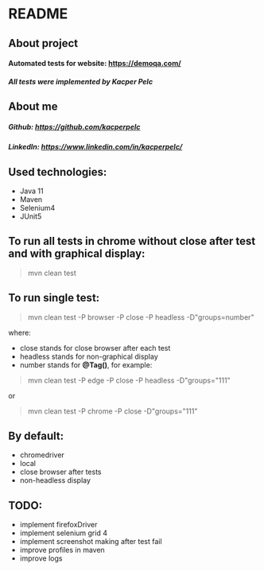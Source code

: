 # README
## About project
#### Automated tests for website: https://demoqa.com/
##### All tests were implemented by Kacper Pelc

## About me
##### Github: https://github.com/kacperpelc
##### LinkedIn: https://www.linkedin.com/in/kacperpelc/

## Used technologies:
* Java 11
* Maven
* Selenium4
* JUnit5

## To run all tests in chrome without close after test and with graphical display:
> mvn clean test

## To run single test:
> mvn clean test -P browser -P close -P headless -D"groups=number"

where:
- close stands for close browser after each test
- headless stands for non-graphical display
- number stands for **@Tag()**, for example:
> mvn clean test -P edge -P close -P headless -D"groups="111"

or

> mvn clean test -P chrome -P close -D"groups="111"

## By default:
- chromedriver
- local
- close browser after tests
- non-headless display

## TODO:
- implement firefoxDriver
- implement selenium grid 4
- implement screenshot making after test fail
- improve profiles in maven
- improve logs


